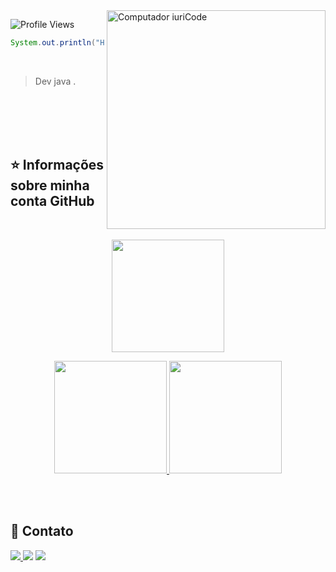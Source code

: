 <img src="https://image.freepik.com/vetores-gratis/ilustracao-do-conceito-de-codificacao_114360-4348.jpg" min-width="400px" max-width="350px" width="350px" align="right" alt="Computador iuriCode">

![Profile Views](http://estruyf-github.azurewebsites.net/api/VisitorHit?user=carolinefsil&repo=carolinefsil&countColor=CornflowerBlue)

```java
System.out.println("Hello World");
```

<br/>

> Dev java .


<br/>
<br/>
<br/>
<br/>


## ⭐ Informações sobre minha conta GitHub
 <br/>
<p align="center">
<a href="https://github.com/carolinefsil">
  <img height="180em" src="https://github-readme-streak-stats.herokuapp.com/?user=carolinefsil&theme=tokyonight_duo"/>
  </a>
</p>
<p align="center">
<a href="https://github.com/carolinefsil">
  <img height="180em" src="https://github-readme-stats.vercel.app/api/?username=carolinefsil&theme=city-lights&count_private=true&show_icons=true"/>
  <img height="180em" src="https://github-readme-stats.vercel.app/api/top-langs/?username=carolinefsil&theme=city-lights&layout=compact&langs_count=8"/>
</a>
</p>

<br/>
<br/>

##   🤝 Contato
<a href="mailto:carolinefsil@outlook.com">
  <img src="https://img.shields.io/badge/Microsoft_Outlook-0078D4?style=for-the-badge&logo=microsoft-outlook&logoColor=white"/>
</a>
<a href="https://www.linkedin.com/in/carolinefsil/"><img src="https://img.shields.io/badge/LinkedIn-0077B5?style=for-the-badge&logo=linkedin&logoColor=white"/></a>
<a href="https://github.com/carolinefsil"><img src="https://img.shields.io/badge/GitHub-100000?style=for-the-badge&logo=github&logoColor=white"/></a>
</a>





